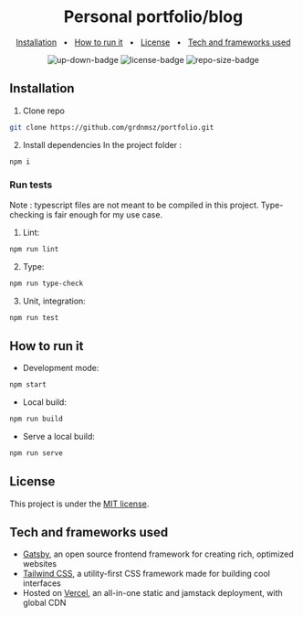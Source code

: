 <h1 align="center">Personal portfolio/blog</h1>

<p align="center">
    <a href="#installation">Installation</a>
    &nbsp; • &nbsp;
    <a href="#how-to-run-it">How to run it</a>
    &nbsp; • &nbsp;
    <a href="#license">License</a>
    &nbsp; • &nbsp;
    <a href="#tech-and-frameworks-used">Tech and frameworks used</a>
</p>

<p align="center">
  <img src="https://img.shields.io/website-up-down-green-red/https/gordonmes.dev.svg?label=gordonmes.dev" alt="up-down-badge"/>
  <img src="https://img.shields.io/github/license/grdnmsz/portfolio" alt="license-badge">
  <img src="https://img.shields.io/github/repo-size/grdnmsz/portfolio" alt="repo-size-badge">
</p>

## Installation

1. Clone repo

```bash
git clone https://github.com/grdnmsz/portfolio.git
```

2. Install dependencies
   In the project folder :

```bash
npm i
```

### Run tests

Note : typescript files are not meant to be compiled in this project. Type-checking is fair enough for my use case.

1. Lint:

```bash
npm run lint
```

2. Type:

```bash
npm run type-check
```

3. Unit, integration:

```bash
npm run test
```

## How to run it

- Development mode:

```bash
npm start
```

- Local build:

```bash
npm run build
```

- Serve a local build:

```bash
npm run serve
```

## License

This project is under the [MIT license](https://github.com/grdnmsz/portfolio/blob/master/LICENSE).

## Tech and frameworks used

- [Gatsby](https://www.gatsbyjs.com/), an open source frontend framework for creating rich, optimized websites
- [Tailwind CSS](https://tailwindcss.com/), a utility-first CSS framework made for building cool interfaces
- Hosted on [Vercel](https://vercel.com), an all-in-one static and jamstack deployment, with global CDN
